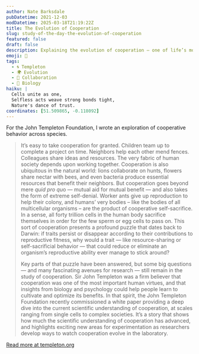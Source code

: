 ```yaml
---
author: Nate Barksdale
pubDatetime: 2021-12-03
modDatetime: 2025-03-18T21:19:22Z
title: The Evolution of Cooperation
slug: study-of-the-day-the-evolution-of-cooperation
featured: false
draft: false
description: Explaining the evolution of cooperation — one of life’s most common, complex, and paradoxical phenomena
emoji: 🤝
tags:
  - 🌀 Templeton
  - 🌍 Evolution
  - 🤝 Collaboration
  - 🧬 Biology
haiku: |
  Cells unite as one,  
  Selfless acts weave strong bonds tight,  
  Nature's dance of trust.
coordinates: [51.509865, -0.118092]
---
```


For the John Templeton Foundation, I wrote an exploration of cooperative behavior across species.

> It’s easy to take cooperation for granted. Children team up to complete a project on time. Neighbors help each other mend fences. Colleagues share ideas and resources. The very fabric of human society depends upon working together. Cooperation is also ubiquitous in the natural world: lions collaborate on hunts, flowers share nectar with bees, and even bacteria produce essential resources that benefit their neighbors. But cooperation goes beyond mere *quid pro qu*o — mutual aid for mutual benefit — and also takes the form of extreme self-denial. Worker ants give up reproduction to help their colony, and humans’ very bodies – like the bodies of all multicellular organisms – are the product of cooperative self-sacrifice. In a sense, all forty trillion cells in the human body sacrifice themselves in order for the few sperm or egg cells to pass on. This sort of cooperation presents a profound puzzle that dates back to Darwin: if traits persist or disappear according to their contributions to reproductive fitness, why would a trait — like resource-sharing or self-sacrificial behavior — that could reduce or eliminate an organism’s reproductive ability ever manage to stick around?
>
> Key parts of that puzzle have been answered, but some big questions — and many fascinating avenues for research — still remain in the study of cooperation. Sir John Templeton was a firm believer that cooperation was one of the most important human virtues, and that insights from biology and psychology could help people learn to cultivate and optimize its benefits. In that spirit, the John Templeton Foundation recently commissioned a white paper providing a deep dive into the current scientific understanding of cooperation, at scales ranging from single cells to complex societies. It’s a story that shows how much the scientific understanding of cooperation has advanced, and highlights exciting new areas for experimentation as researchers develop ways to watch cooperation evolve in the laboratory.

[Read more at templeton.org](https://www.templeton.org/news/the-evolution-of-cooperation)
